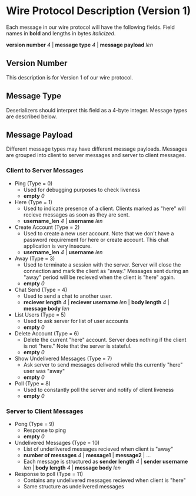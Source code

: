 
# Wire Protocol Description (Version 1)

Each message in our wire protocol will have the following fields. Field names in **bold** and lengths in bytes *italicized*.

**version number** *4* | **message type** *4* | **message payload** *len*

## Version Number

This description is for Version 1 of our wire protocol.

## Message Type

Deserializers should interpret this field as a 4-byte integer. Message types are described below.

## Message Payload

Different message types may have different message payloads. Messages are grouped into client to server messages and 
server to client messages. 

### Client to Server Messages

* Ping (Type = 0)
  * Used for debugging purposes to check liveness
  * **empty** *0*
* Here (Type = 1)
  * Used to indicate presence of a client. Clients marked as "here" will recieve messages as soon as they are sent.
  * **username_len** *4* | **username** *len* 
* Create Account (Type = 2)
  * Used to create a new user account. Note that we don't have a password requirement for here or create account. This chat
    application is very insecure.
  * **username_len** *4* | **username** *len*
* Away (Type = 3)
  * Used to terminate a session with the server. Server will close the connection and mark the client as "away." Messages sent 
    during an "away" period will be recieved when the client is "here" again.
  * **empty** *0*
* Chat Send (Type = 4)
  * Used to send a chat to another user. 
  * **reciever length** *4* | **reciever username** *len* | **body length** *4* | **message body** *len*
* List Users (Type = 5)
  * Used to ask server for list of user accounts
  * **empty** *0*
* Delete Account (Type = 6)
  * Delete the current "here" account. Server does nothing if the client is not "here." Note that the server is stateful.
  * **empty** *0*
* Show Undelivered Messages (Type = 7)
  * Ask server to send messages delivered while ths currently "here" user was "away"
  * **empty** *0*
* Poll (Type = 8)
  * Used to constantly poll the server and notify of client liveness
  * **empty** *0*

### Server to Client Messages
* Pong (Type = 9)
  * Response to ping
  * **empty** *0*
* Undelivered Messages (Type = 10)
  * List of underlivered messages recieved when client is "away"
  * **number of messages** *4* | **message1** | **message2** | ...
  * Each message is structured as 
  **sender length** *4* | **sender username** *len* | **body length** *4* | **message body** *len*
* Response to poll (Type = 11)
  * Contains any undelivered messages recieved when client is "here"
  * Same structure as undelivered messages
    
    
